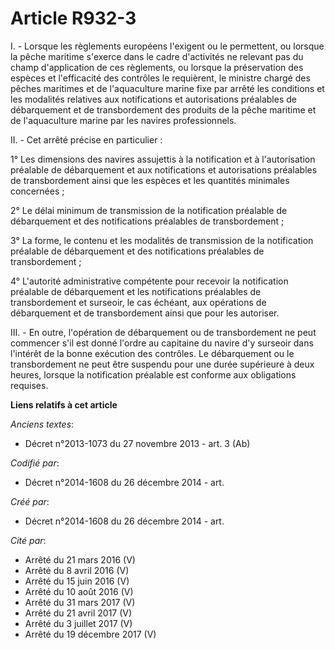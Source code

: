 # Article R932-3

I. - Lorsque les règlements européens l'exigent ou le permettent, ou lorsque la pêche maritime s'exerce dans le cadre
d'activités ne relevant pas du champ d'application de ces règlements, ou lorsque la préservation des espèces et l'efficacité
des contrôles le requièrent, le ministre chargé des pêches maritimes et de l'aquaculture marine fixe par arrêté les
conditions et les modalités relatives aux notifications et autorisations préalables de débarquement et de transbordement des
produits de la pêche maritime et de l'aquaculture marine par les navires professionnels.

II. - Cet arrêté précise en particulier :

1° Les dimensions des navires assujettis à la notification et à l'autorisation préalable de débarquement et aux notifications
et autorisations préalables de transbordement ainsi que les espèces et les quantités minimales concernées ;

2° Le délai minimum de transmission de la notification préalable de débarquement et des notifications préalables de
transbordement ;

3° La forme, le contenu et les modalités de transmission de la notification préalable de débarquement et des notifications
préalables de transbordement ;

4° L'autorité administrative compétente pour recevoir la notification préalable de débarquement et les notifications
préalables de transbordement et surseoir, le cas échéant, aux opérations de débarquement et de transbordement ainsi que pour
les autoriser.

III. - En outre, l'opération de débarquement ou de transbordement ne peut commencer s'il est donné l'ordre au capitaine du
navire d'y surseoir dans l'intérêt de la bonne exécution des contrôles. Le débarquement ou le transbordement ne peut être
suspendu pour une durée supérieure à deux heures, lorsque la notification préalable est conforme aux obligations requises.

**Liens relatifs à cet article**

_Anciens textes_:

  - Décret n°2013-1073 du 27 novembre 2013 - art. 3 (Ab)

_Codifié par_:

  - Décret n°2014-1608 du 26 décembre 2014 - art.

_Créé par_:

  - Décret n°2014-1608 du 26 décembre 2014 - art.

_Cité par_:

  - Arrêté du 21 mars 2016 (V)
  - Arrêté du 8 avril 2016 (V)
  - Arrêté du 15 juin 2016 (V)
  - Arrêté du 10 août 2016 (V)
  - Arrêté du 31 mars 2017 (V)
  - Arrêté du 21 avril 2017 (V)
  - Arrêté du 3 juillet 2017 (V)
  - Arrêté du 19 décembre 2017 (V)

